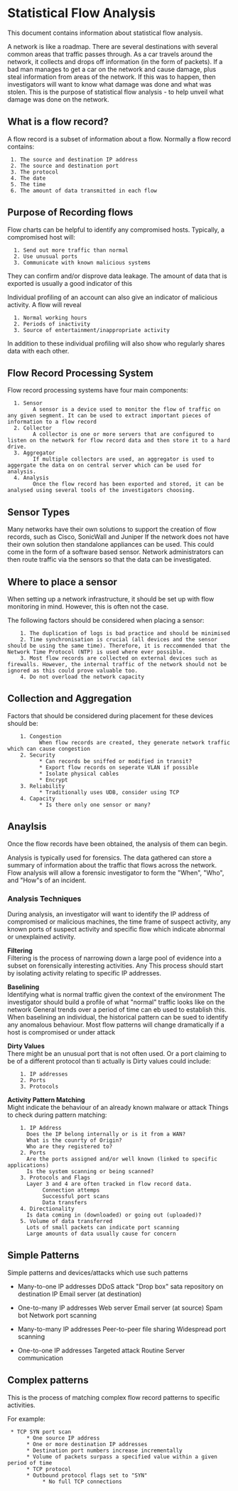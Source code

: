 # **Statistical Flow Analysis**

This document contains information about statistical flow analysis.

A network is like a roadmap. There are several destinations with several common areas that traffic passes through. As a car travels around the network, it collects and drops off information (in the form of packets). If a bad man manages to get a car on the network and cause damage, plus steal information from areas of the network. If this was to happen, then investigators will want to know what damage was done and what was stolen. This is the purpose of statistical flow analysis - to help unveil what damage was done on the network.

## What is a flow record?

A flow record is a subset of information about a flow. 
Normally a flow record contains:
     
     1. The source and destination IP address
     2. The source and destination port
     3. The protocol
     4. The date
     5. The time
     6. The amount of data transmitted in each flow

## Purpose of Recording flows

Flow charts can be helpful to identify any compromised hosts. Typically, a compromised host will:

      1. Send out more traffic than normal
      2. Use unusual ports
      3. Communicate with known malicious systems
      
They can confirm and/or disprove data leakage. The amount of data that is exported is usually a good indicator of this

Individual profiling of an account can also give an indicator of malicious activity.
A flow will reveal
      
      1. Normal working hours
      2. Periods of inactivity
      3. Source of entertainment/inappropriate activity

In addition to these individual profiling will also show who regularly shares data with each other. 

## Flow Record Processing System

Flow record processing systems have four main components:
      
      1. Sensor
            A sensor is a device used to monitor the flow of traffic on any given segment. It can be used to extract important pieces of information to a flow record
      2. Collector
            A collector is one or more servers that are configured to listen on the network for flow record data and then store it to a hard drive.
      3. Aggregator
            If multiple collectors are used, an aggregator is used to aggergate the data on on central server which can be used for analysis.
      4. Analysis
            Once the flow record has been exported and stored, it can be analysed using several tools of the investigators choosing.
            
## Sensor Types

Many networks have their own solutions to support the creation of flow records, such as Cisco, SonicWall and Juniper
If the network does not have their own solution then standalone appliances can be used. This could come in the form of a software based sensor. Network administrators can then route traffic via the sensors so that the data can be investigated. 

## Where to place a sensor

When setting up a network infrastructure, it should be set up with flow monitoring in mind. However, this is often not the case. 

The following factors should be considered when placing a sensor:
        
        1. The duplication of logs is bad practice and should be minimised
        2. Time synchronisation is crucial (all devices and the sensor should be using the same time). Therefore, it is reccommended that the Network Time Protocol (NTP) is used where ever possible. 
        3. Most flow records are collected on external devices such as firewalls. However, the internal traffic of the network should not be ignored as this could prove valuable too.
        4. Do not overload the network capacity

## Collection and Aggregation

Factors that should be considered during placement for these devices should be:
        
        1. Congestion
              When flow records are created, they generate network traffic which can cause congestion
        2. Security 
              * Can records be sniffed or modified in transit?
              * Export flow records on seperate VLAN if possible
              * Isolate physical cables
              * Encrypt
        3. Reliability
              * Traditionally uses UDB, consider using TCP
        4. Capacity
              * Is there only one sensor or many?

## Anaylsis

Once the flow records have been obtained, the analysis of them can begin. 

Analysis is typically used for forensics. The data gathered can store a summary of information about the traffic that flows across the network. Flow analysis will allow a forensic investigator to form the "When", "Who", and "How"s of an  incident.

### Analysis Techniques

During analysis, an investigator will want to identify the IP address of compromised or malicious machines, the time frame of suspect activity, any known ports of suspect activity and specific flow which indicate abnormal or unexplained activity.

**Filtering** </br>
  Filtering is the process of narrowing down a large pool of evidence into a subset on forensically interesting activities. 
  Any This process should start by isolating activity relating to specific IP addresses.
  
  
**Baselining** </br>
  Identifying what is normal traffic given the context of the environment
  The investigator should build a profile of what "normal" traffic looks like on the network
  General trends over a period of time can eb used to establish this.
  When baselining an individual, the historical pattern can be sued to identify any anomalous behaviour. Most flow patterns will change dramatically if a host is compromised or under attack
  
  
**Dirty Values** </br>
  There might be an unusual port that is not often used. Or a port claiming to be of a different protocol than ti actually is
  Dirty values could include:
  
        1. IP addresses
        2. Ports
        3. Protocols
     
**Activity Pattern Matching** </br>
  Might indicate the behaviour of an already known malware or attack
  Things to check during pattern matching:
  
        1. IP Address
          Does the IP belong internally or is it from a WAN?
          What is the counrty of Origin?
          Who are they registered to?
        2. Ports
          Are the ports assigned and/or well known (linked to specific applications)
          Is the system scanning or being scanned?
        3. Protocols and Flags
          Layer 3 and 4 are often tracked in flow record data.
               Connection attemps
               Successful port scans
               Data transfers
        4. Directionality
          Is data coming in (downloaded) or going out (uploaded)?
        5. Volume of data transferred
          Lots of small packets can indicate port scanning
          Large amounts of data usually cause for concern
          
          
## Simple Patterns

Simple patterns and devices/attacks which use such patterns

* Many-to-one IP addresses
     DDoS attack
     "Drop box" sata repository on destination IP
     Email server (at destination)

* One-to-many IP addresses
     Web server
     Email server (at source)
     Spam bot
     Network port scanning

* Many-to-many IP addresses
     Peer-to-peer file sharing
     Widespread port scanning
     
* One-to-one IP addresses
     Targeted attack
     Routine Server communication
     
## Complex patterns

This is the process of matching complex flow record patterns to specific activities.

For example:

     * TCP SYN port scan
          * One source IP address
          * One or more destination IP addresses
          * Destination port numbers increase incrementally
          * Volume of packets surpass a specified value within a given period of time
          * TCP protocol
          * Outbound protocol flags set to "SYN"
               * No full TCP connections
